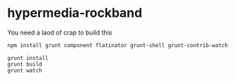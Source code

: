 hypermedia-rockband
===================

You need a laod of crap to build this


```sh
npm install grunt component flatinator grunt-shell grunt-contrib-watch grunt-contrib-less express less-middleware mongodb underscore node-uuid
```

```
grunt install
grunt build
grunt watch
```
